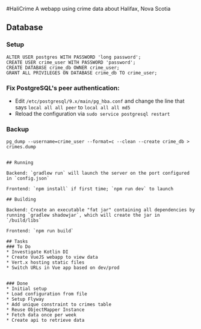 #HaliCrime
A webapp using crime data about Halifax, Nova Scotia

## Database

### Setup

```
ALTER USER postgres WITH PASSWORD 'long password';
CREATE USER crime_user WITH PASSWORD 'password';
CREATE DATABASE crime_db OWNER crime_user;
GRANT ALL PRIVILEGES ON DATABASE crime_db TO crime_user;
```

### Fix PostgreSQL's peer authentication:
* Edit `/etc/postgresql/9.x/main/pg_hba.conf` and change the line that says `local all all peer` to `local all all md5`
* Reload the configuration via `sudo service postgresql restart`


### Backup

```
pg_dump --username=crime_user --format=c --clean --create crime_db > crimes.dump


## Running

Backend: `gradlew run` will launch the server on the port configured in `config.json`

Frontend: `npm install` if first time; `npm run dev` to launch

## Building

Backend: Create an executable "fat jar" containing all dependencies by running `gradlew shadowjar`, which will create the jar in `/build/libs`

Frontend: `npm run build`

## Tasks
### To Do
* Investigate Kotlin DI
* Create VueJS webapp to view data
* Vert.x hosting static files
* Switch URLs in Vue app based on dev/prod


### Done
* Initial setup
* Load configuration from file
* Setup Flyway
* Add unique constraint to crimes table
* Reuse ObjectMapper Instance
* Fetch data once per week
* Create api to retrieve data